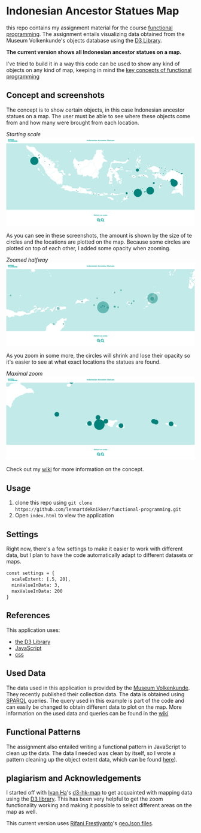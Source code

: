 # Indonesian Ancestor Statues Map
this repo contains my assignment material for the course [functional programming](https://github.com/cmda-tt/course-19-20). The assignment entails visualizing data obtained from the Museum Volkenkunde's objects database using the [D3 Library](https://github.com/d3/d3).

**The current version shows all Indonesian ancestor statues on a map.**

I've tried to build it in a way this code can be used to show any kind of objects on any kind of map, keeping in mind the [key concepts of functional programming](https://github.com/lennartdeknikker/functional-programming/wiki/About-functional-programming-in-JavaScript)

## Concept and screenshots
The concept is to show certain objects, in this case Indonesian ancestor statues on a map. The user must be able to see where these objects come from and how many were brought from each location.

*Starting scale*
![screenshot](./wiki-resources/screenshots/current_application_screenshot.png)

As you can see in these screenshots, the amount is shown by the size of te circles and the locations are plotted on the map.
Because some circles are plotted on top of each other, I added some opacity when zooming.

*Zoomed halfway*
![screenshot](./wiki-resources/screenshots/current_application_screenshot2.png)

As you zoom in some more, the circles will shrink and lose their opacity so it's easier to see at what exact locations the statues are found.

*Maximal zoom*
![screenshot](./wiki-resources/screenshots/current_application_screenshot3.png)

Check out my [wiki](https://github.com/lennartdeknikker/functional-programming/wiki/Concept) for more information on the concept.

## Usage
1. clone this repo using `git clone https://github.com/lennartdeknikker/functional-programming.git`
2. Open `index.html` to view the application

## Settings
Right now, there's a few settings to make it easier to work with different data, but I plan to have the code automatically adapt to different datasets or maps.

```
const settings = {
  scaleExtent: [.5, 20],
  minValueInData: 3,
  maxValueInData: 200
}
```

## References
This application uses:
- [the D3 Library](https://github.com/d3/d3)
- [JavaScript](https://developer.mozilla.org/en-US/docs/Web/javascript)
- [css](https://developer.mozilla.org/en-US/docs/Web/CSS)


## Used Data
The data used in this application is provided by the [Museum Volkenkunde](https://www.volkenkunde.nl/). They recently published their collection data. The data is obtained using [SPARQL](https://en.wikipedia.org/wiki/SPARQL) queries. The query used in this example is part of the code and can easily be changed to obtain different data to plot on the map. More information on the used data and queries can be found in the [wiki](https://github.com/lennartdeknikker/functional-programming/wiki/Data-and-SPARQL-queries)

## Functional Patterns
The assignment also entailed writing a functional pattern in JavaScript to clean up the data. The data I needed was clean by itself, so I wrote a pattern cleaning up the object extent data, which can be found [here](https://github.com/lennartdeknikker/extent-preprocessor)).

## plagiarism and Acknowledgements
I started off with [Ivan Ha](https://github.com/ivan-ha)'s [d3-hk-map](https://github.com/ivan-ha/d3-hk-map/blob/development/hongkong.js) to get acquainted with mapping data using the [D3 library](https://github.com/d3/d3). This has been very helpful to get the zoom functionality working and making it possible to select different areas on the map as well.

This current version uses [Rifani Frestiyanto](https://github.com/rifani)'s [geoJson files](https://github.com/rifani/geojson-political-indonesia).
